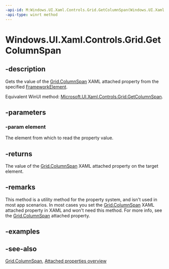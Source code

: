 ```yaml
---
-api-id: M:Windows.UI.Xaml.Controls.Grid.GetColumnSpan(Windows.UI.Xaml.FrameworkElement)
-api-type: winrt method
---
```


<!-- Method syntax
public int GetColumnSpan(Windows.UI.Xaml.FrameworkElement element)
-->

# Windows.UI.Xaml.Controls.Grid.GetColumnSpan

## -description
Gets the value of the [Grid.ColumnSpan](grid_columnspan.md) XAML attached property from the specified [FrameworkElement](../windows.ui.xaml/frameworkelement.md).

Equivalent WinUI method: [Microsoft.UI.Xaml.Controls.Grid.GetColumnSpan](/windows/winui/api/microsoft.ui.xaml.controls.grid.getcolumnspan).

## -parameters
### -param element
The element from which to read the property value.

## -returns
The value of the [Grid.ColumnSpan](grid_columnspan.md) XAML attached property on the target element.

## -remarks
This method is a utility method for the property system, and isn't used in most app scenarios. In most cases you set the [Grid.ColumnSpan](grid_columnspan.md) XAML attached property in XAML and won't need this method. For more info, see the [Grid.ColumnSpan](grid_columnspan.md) attached property.

## -examples

## -see-also

[Grid.ColumnSpan](grid_columnspan.md), [Attached properties overview](/windows/uwp/xaml-platform/attached-properties-overview)

